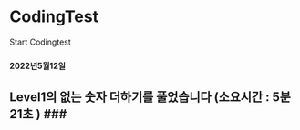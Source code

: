 # CodingTest
Start Codingtest
###
<h4>2022년5월12일<h2>
  Level1의 없는 숫자 더하기를 풀었습니다 (소요시간 : 5분21초 )
  ###
  
